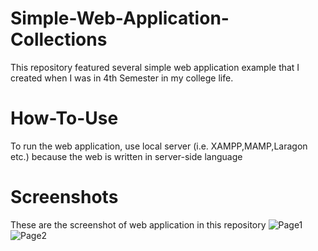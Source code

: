 # Simple-Web-Application-Collections
This repository featured several simple web application example that I created when I was in 4th Semester in my college life.
# How-To-Use
To run the web application, use local server (i.e. XAMPP,MAMP,Laragon etc.) because the web is written in server-side language
# Screenshots
These are the screenshot of web application in this repository
![Page1](https://user-images.githubusercontent.com/22695430/44323061-77f04300-a47a-11e8-8d38-c55c398f6f5a.png)
![Page2](https://user-images.githubusercontent.com/22695430/44323062-77f04300-a47a-11e8-852a-d0e93aa3d1d8.png)
